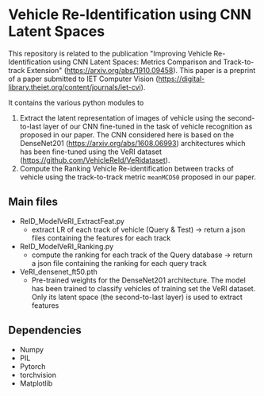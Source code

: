 # Vehicle Re-Identification using CNN Latent Spaces 

This repository is related to the publication "Improving Vehicle Re-Identification using CNN Latent Spaces: Metrics Comparison and Track-to-track Extension" (https://arxiv.org/abs/1910.09458). This paper is a preprint of a paper submitted to IET Computer Vision (https://digital-library.theiet.org/content/journals/iet-cvi).


It contains the various python modules to 
1. Extract the latent representation of images of vehicle using the second-to-last layer of our CNN fine-tuned in the task of vehicle recognition as proposed in our paper. The CNN considered here is based on the DenseNet201 (https://arxiv.org/abs/1608.06993) architectures which has been fine-tuned using the VeRI dataset (https://github.com/VehicleReId/VeRidataset). 
2. Compute the Ranking Vehicle Re-identification between tracks of vehicle using the track-to-track metric ```meanMCD50``` proposed in our paper. 




## Main files
* ReID_ModelVeRI_ExtractFeat.py
    - extract LR of each track of vehicle (Query & Test) -> return a json files containing the features for each track
* ReID_ModelVeRI_Ranking.py
    - compute the ranking for each track of the Query database -> return a json file containing the ranking for each query track
* VeRI_densenet_ft50.pth
    - Pre-trained weights for the DenseNet201 architecture. The model has been trained to classify vehicles of training set the VeRI dataset. Only its latent space (the second-to-last layer) is used to extract features

## Dependencies
* Numpy
* PIL
* Pytorch
* torchvision
* Matplotlib







